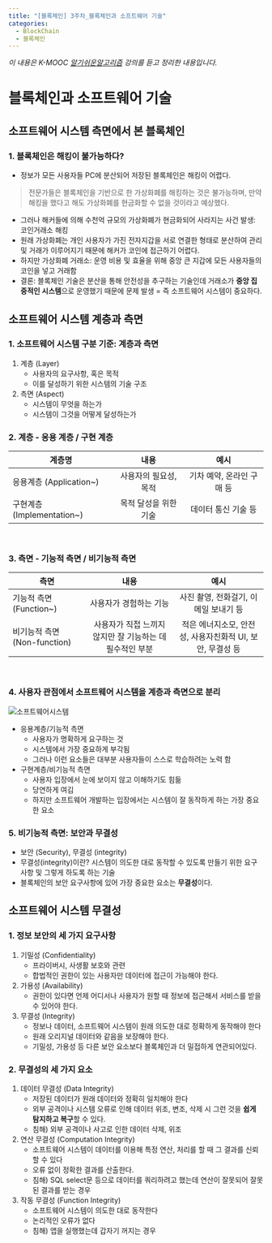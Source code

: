 ```yaml
---
title: "[블록체인] 3주차_블록체인과 소프트웨어 기술"
categories:
  - BlockChain
  - 블록체인
---
```

*이 내용은 K-MOOC [알기쉬운알고리즘] 강의를 듣고 정리한 내용입니다.*
<br>

# 블록체인과 소프트웨어 기술
## 소프트웨어 시스템 측면에서 본 블록체인

### 1. 블록체인은 해킹이 불가능하다?
- 정보가 모든 사용자들 PC에 분산되어 저장된 블록체인은 해킹이 어렵다.
> 전문가들은 블록체인을 기반으로 한 가상화폐를 해킹하는 것은 불가능하며, 만약 해킹을 했다고 해도 가상화폐를 현금화할 수 없을 것이라고 예상했다.
- 그러나 해커들에 의해 수천억 규모의 가상화폐가 현금화되어 사라지는 사건 발생: 코인거래소 해킹
- 원래 가상화폐는 개인 사용자가 가진 전자지갑을 서로 연결한 형태로 분산하여 관리 및 거래가 이루어지기 때문에 해커가 코인에 접근하기 어렵다.
- 하지만 가상화폐 거래소: 운영 비용 및 효율을 위해 중앙 큰 지갑에 모든 사용자들의 코인을 넣고 거래함
- 결론: 블록체인 기술은 분산을 통해 안전성을 추구하는 기술인데 거래소가 **중앙 집중적인 시스템**으로 운영했기 때문에 문제 발생 = 즉 소프트웨어 시스템이 중요하다.<br>

## 소프트웨어 시스템 계층과 측면

### 1. 소프트웨어 시스템 구분 기준: 계층과 측면
1. 계층 (Layer)
    - 사용자의 요구사항, 혹은 목적
    - 이를 달성하기 위한 시스템의 기술 구조
2. 측면 (Aspect)
    - 시스템이 무엇을 하는가
    - 시스템이 그것을 어떻게 달성하는가<br>

### 2. 계층 - 응용 계층 / 구현 계층
| 계층명 | 내용 | 예시 | 
|---|:---:|:---:|
| 응용계층 (Application~) | 사용자의 필요성, 목적 | 기차 예약, 온라인 구매 등
| 구현계층 (Implementation~) | 목적 달성을 위한 기술 | 데이터 통신 기술 등
<br>

### 3. 측면 - 기능적 측면 / 비기능적 측면
| 측면 | 내용 | 예시 | 
|---|:---:|:---:|
| 기능적 측면 (Function~) | 사용자가 경험하는 기능 | 사진 촬영, 전화걸기, 이메일 보내기 등
| 비기능적 측면 (Non-function) | 사용자가 직접 느끼지 않지만 잘 기능하는 데 필수적인 부분 | 적은 에너지소모, 안전성, 사용자친화적 UI, 보안, 무결성 등
<br>

### 4. 사용자 관점에서 소프트웨어 시스템을 계층과 측면으로 분리
![소프트웨어시스템](https://user-images.githubusercontent.com/54266900/65368613-70ebc380-dc7e-11e9-8010-39295ae81434.PNG)
<br>
- 응용계층/기능적 측면
    - 사용자가 명확하게 요구하는 것
    - 시스템에서 가장 중요하게 부각됨
    - 그러나 이런 요소들은 대부분 사용자들이 스스로 학습하려는 노력 함<br>
- 구현계층/비기능적 측면
    - 사용자 입장에서 눈에 보이지 않고 이해하기도 힘듦
    - 당연하게 여김
    - 하지만 소프트웨어 개발하는 입장에서는 시스템이 잘 동작하게 하는 가장 중요한 요소


### 5. 비기능적 측면: 보안과 무결성
- 보안 (Security), 무결성 (integrity)
- 무결성(integrity)이란? 시스템이 의도한 대로 동작할 수 있도록 만들기 위한 요구사항 및 그렇게 하도록 하는 기술
- 블록체인의 보안 요구사항에 있어 가장 중요한 요소는 **무결성**이다.<br>

## 소프트웨어 시스템 무결성
### 1. 정보 보안의 세 가지 요구사항
1. 기밀성 (Confidentiality)
    - 프라이버시, 사생활 보호와 관련
    - 합법적인 권한이 있는 사용자만 데이터에 접근이 가능해야 한다.<br>
2. 가용성 (Availability)
    - 권한이 있다면 언제 어디서나 사용자가 원할 때 정보에 접근해서 서비스를 받을 수 있어야 한다.<br>
3. 무결성 (Integrity)
    - 정보나 데이터, 소프트웨어 시스템이 원래 의도한 대로 정확하게 동작해야 한다
    - 원래 오리지널 데이터와 같음을 보장해야 한다.
    - 기밀성, 가용성 등 다른 보안 요소보다 블록체인과 더 밀접하게 연관되어있다.<br>

### 2. 무결성의 세 가지 요소
1. 데이터 무결성 (Data Integrity)
    - 저장된 데이터가 원래 데이터와 정확히 일치해야 한다
    - 외부 공격이나 시스템 오류로 인해 데이터 위조, 변조, 삭제 시 그런 것을 **쉽게 탐지하고 복구**할 수 있다.
    - 침해) 외부 공격이나 사고로 인한 데이터 삭제, 위조<br>
2. 연산 무결성 (Computation Integrity)
    - 소프트웨어 시스템이 데이터를 이용해 특정 연산, 처리를 할 때 그 결과를 신뢰할 수 있다
    - 오류 없이 정확한 결과를 산출한다.
    - 침해) SQL select문 등으로 데이터를 쿼리하려고 했는데 연산이 잘못되어 잘못된 결과를 받는 경우<br>
3. 작동 무결성 (Function Integrity)
    - 소프트웨어 시스템이 의도한 대로 동작한다
    - 논리적인 오류가 없다
    - 침해) 앱을 실행했는데 갑자기 꺼지는 경우<br>

 


[알기쉬운알고리즘]: http://www.kmooc.kr/courses/course-v1:SJCU+SJCU01+2019_2/courseware/145ba5714d1246c1b65fe1b081d52db0/e1af1659e74343579fe5727acdfcfbc7/?child=last


